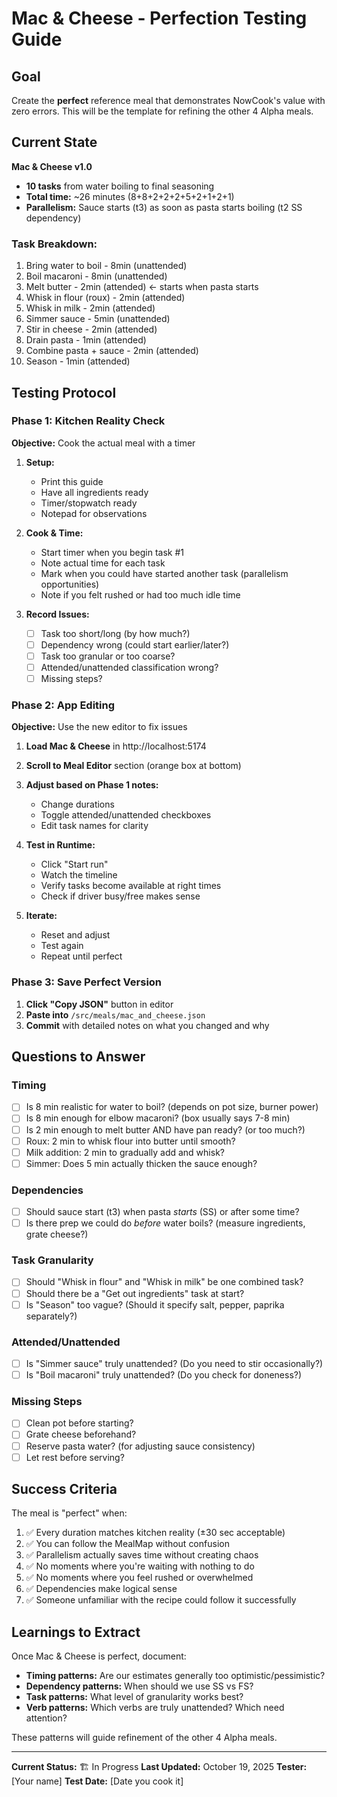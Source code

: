# Mac & Cheese - Perfection Testing Guide

## Goal
Create the **perfect** reference meal that demonstrates NowCook's value with zero errors. This will be the template for refining the other 4 Alpha meals.

## Current State

**Mac & Cheese v1.0**
- **10 tasks** from water boiling to final seasoning
- **Total time:** ~26 minutes (8+8+2+2+2+5+2+1+2+1)
- **Parallelism:** Sauce starts (t3) as soon as pasta starts boiling (t2 SS dependency)

### Task Breakdown:
1. Bring water to boil - 8min (unattended)
2. Boil macaroni - 8min (unattended) 
3. Melt butter - 2min (attended) ← starts when pasta starts
4. Whisk in flour (roux) - 2min (attended)
5. Whisk in milk - 2min (attended)
6. Simmer sauce - 5min (unattended)
7. Stir in cheese - 2min (attended)
8. Drain pasta - 1min (attended)
9. Combine pasta + sauce - 2min (attended)
10. Season - 1min (attended)

## Testing Protocol

### Phase 1: Kitchen Reality Check
**Objective:** Cook the actual meal with a timer

1. **Setup:**
   - Print this guide
   - Have all ingredients ready
   - Timer/stopwatch ready
   - Notepad for observations

2. **Cook & Time:**
   - Start timer when you begin task #1
   - Note actual time for each task
   - Mark when you could have started another task (parallelism opportunities)
   - Note if you felt rushed or had too much idle time

3. **Record Issues:**
   - [ ] Task too short/long (by how much?)
   - [ ] Dependency wrong (could start earlier/later?)
   - [ ] Task too granular or too coarse?
   - [ ] Attended/unattended classification wrong?
   - [ ] Missing steps?

### Phase 2: App Editing
**Objective:** Use the new editor to fix issues

1. **Load Mac & Cheese** in http://localhost:5174
2. **Scroll to Meal Editor** section (orange box at bottom)
3. **Adjust based on Phase 1 notes:**
   - Change durations
   - Toggle attended/unattended checkboxes
   - Edit task names for clarity

4. **Test in Runtime:**
   - Click "Start run"
   - Watch the timeline
   - Verify tasks become available at right times
   - Check if driver busy/free makes sense

5. **Iterate:**
   - Reset and adjust
   - Test again
   - Repeat until perfect

### Phase 3: Save Perfect Version
1. **Click "Copy JSON"** button in editor
2. **Paste into** `/src/meals/mac_and_cheese.json`
3. **Commit** with detailed notes on what you changed and why

## Questions to Answer

### Timing
- [ ] Is 8 min realistic for water to boil? (depends on pot size, burner power)
- [ ] Is 8 min enough for elbow macaroni? (box usually says 7-8 min)
- [ ] Is 2 min enough to melt butter AND have pan ready? (or too much?)
- [ ] Roux: 2 min to whisk flour into butter until smooth?
- [ ] Milk addition: 2 min to gradually add and whisk?
- [ ] Simmer: Does 5 min actually thicken the sauce enough?

### Dependencies
- [ ] Should sauce start (t3) when pasta *starts* (SS) or after some time?
- [ ] Is there prep we could do *before* water boils? (measure ingredients, grate cheese?)

### Task Granularity
- [ ] Should "Whisk in flour" and "Whisk in milk" be one combined task?
- [ ] Should there be a "Get out ingredients" task at start?
- [ ] Is "Season" too vague? (Should it specify salt, pepper, paprika separately?)

### Attended/Unattended
- [ ] Is "Simmer sauce" truly unattended? (Do you need to stir occasionally?)
- [ ] Is "Boil macaroni" truly unattended? (Do you check for doneness?)

### Missing Steps
- [ ] Clean pot before starting?
- [ ] Grate cheese beforehand?
- [ ] Reserve pasta water? (for adjusting sauce consistency)
- [ ] Let rest before serving?

## Success Criteria

The meal is "perfect" when:
1. ✅ Every duration matches kitchen reality (±30 sec acceptable)
2. ✅ You can follow the MealMap without confusion
3. ✅ Parallelism actually saves time without creating chaos
4. ✅ No moments where you're waiting with nothing to do
5. ✅ No moments where you feel rushed or overwhelmed
6. ✅ Dependencies make logical sense
7. ✅ Someone unfamiliar with the recipe could follow it successfully

## Learnings to Extract

Once Mac & Cheese is perfect, document:
- **Timing patterns:** Are our estimates generally too optimistic/pessimistic?
- **Dependency patterns:** When should we use SS vs FS?
- **Task patterns:** What level of granularity works best?
- **Verb patterns:** Which verbs are truly unattended? Which need attention?

These patterns will guide refinement of the other 4 Alpha meals.

---

**Current Status:** 🏗️ In Progress
**Last Updated:** October 19, 2025
**Tester:** [Your name]
**Test Date:** [Date you cook it]

